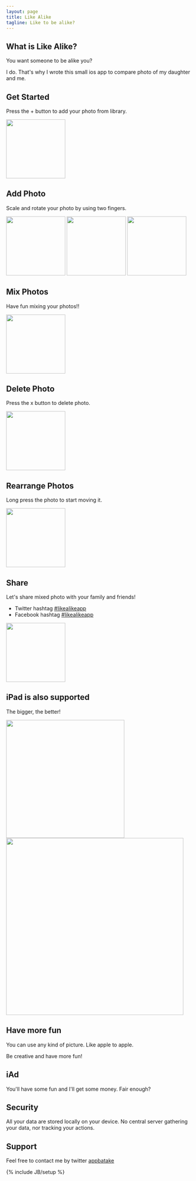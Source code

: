 ```yaml
---
layout: page
title: Like Alike
tagline: Like to be alike?
---
```


What is Like Alike?
--
You want someone to be alike you?

I do. That's why I wrote this small ios app to compare photo of my daughter and me.


Get Started
--
Press the + button to add your photo from library.

<img src="assets/images/likealike/iphone_empty.png" width="160"/>

Add Photo
--
Scale and rotate your photo by using two fingers.

<img src="assets/images/likealike/iphone_trim_original.png" width="160"/>

<img src="assets/images/likealike/iphone_trim_adjusted.png" width="160"/>

<img src="assets/images/likealike/iphone_trim_added.png" width="160"/>

Mix Photos
--
Have fun mixing your photos!!

<img src="assets/images/likealike/iphone_mix_mixed.png" width="160"/>

Delete Photo
--
Press the x button to delete photo.

<img src="assets/images/likealike/iphone_delete.png" width="160"/>

Rearrange Photos
--
Long press the photo to start moving it.

<img src="assets/images/likealike/iphone_rearrange.png" width="160"/>

Share
--
Let's share mixed photo with your family and friends!

* Twitter hashtag [#likealikeapp](https://twitter.com/search?q=%23likealikeapp&src=typd&mode=realtime)
* Facebook hashtag [#likealikeapp](https://www.facebook.com/hashtag/likealikeapp?fref=ts)

<img src="assets/images/likealike/iphone_share.png" width="160"/>

iPad is also supported
--
The bigger, the better!

<img src="assets/images/likealike/ipad_portrait.png" width="320"/>

<img src="assets/images/likealike/ipad_landscape.png" width="480"/>

Have more fun
--
You can use any kind of picture. Like apple to apple.

Be creative and have more fun!

iAd
--
You'll have some fun and I'll get some money. Fair enough?

Security
--
All your data are stored locally on your device.
No central server gathering your data, nor tracking your actions.

Support
--
Feel free to contact me by twitter [appbatake](https://twitter.com/appbatake)


{% include JB/setup %}

